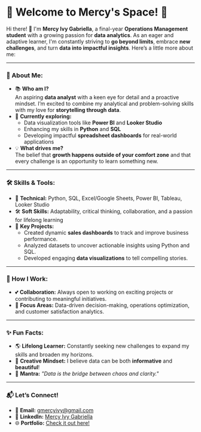 # 🌟 Welcome to Mercy's Space! 🌟

Hi there! 👋 I'm **Mercy Ivy Gabriella**, a final-year **Operations Management student** with a growing passion for **data analytics**. As an eager and adaptive learner, I'm constantly striving to **go beyond limits**, embrace **new challenges**, and turn **data into impactful insights**. Here’s a little more about me:

---

### 🚀 About Me:
- 📚 **Who am I?**  
  An aspiring **data analyst** with a keen eye for detail and a proactive mindset. I’m excited to combine my analytical and problem-solving skills with my love for **storytelling through data**.  
- 🌱 **Currently exploring:**  
  - Data visualization tools like **Power BI** and **Looker Studio**  
  - Enhancing my skills in **Python** and **SQL**  
  - Developing impactful **spreadsheet dashboards** for real-world applications  
- 💡 **What drives me?**  
  The belief that **growth happens outside of your comfort zone** and that every challenge is an opportunity to learn something new.

---

### 🛠️ Skills & Tools:
- 🧩 **Technical:** Python, SQL, Excel/Google Sheets, Power BI, Tableau, Looker Studio  
- 🛠️ **Soft Skills:** Adaptability, critical thinking, collaboration, and a passion for lifelong learning  
- 🌟 **Key Projects:**  
  - Created dynamic **sales dashboards** to track and improve business performance.  
  - Analyzed datasets to uncover actionable insights using Python and SQL.  
  - Developed engaging **data visualizations** to tell compelling stories.

---

### 🤝 How I Work:
- 💕 **Collaboration:** Always open to working on exciting projects or contributing to meaningful initiatives.  
- 🎯 **Focus Areas:** Data-driven decision-making, operations optimization, and customer satisfaction analytics.  

---

### ✨ Fun Facts:
- 🌎 **Lifelong Learner:** Constantly seeking new challenges to expand my skills and broaden my horizons.  
- 🎨 **Creative Mindset:** I believe data can be both **informative** and **beautiful**!  
- 🌟 **Mantra:** *"Data is the bridge between chaos and clarity."*

---

### 📬 Let’s Connect!
- 💌 **Email:** [gmercyivy@gmail.com](mailto:gmercyivy@gmail.com)  
- 🔗 **LinkedIn:** [Mercy Ivy Gabriella](https://www.linkedin.com/in/mercyivyg/)  
- 🌐 **Portfolio:** [Check it out here!](https://github.com/mergielia)
